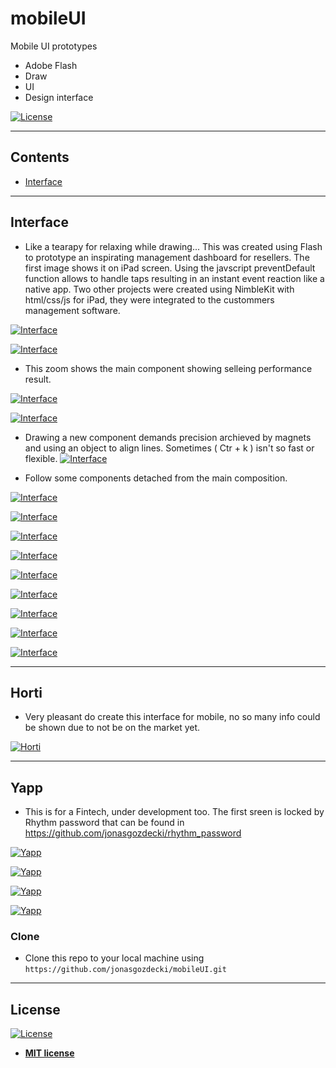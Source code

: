 # mobileUI
Mobile UI prototypes

- Adobe Flash
- Draw
- UI 
- Design interface

[![License](http://img.shields.io/:license-mit-blue.svg?style=flat-square)](http://badges.mit-license.org)

---

## Contents

- [Interface](#Interface)

---

## Interface

- Like a tearapy for relaxing while drawing... This was created using Flash to prototype an inspirating management dashboard for resellers.
The first image shows it on iPad screen. Using the javscript preventDefault function allows to handle taps resulting in an instant event reaction like a native app.
Two other projects were created using NimbleKit with html/css/js for iPad, they were integrated to the custommers management software.

[![Interface](https://github.com/jonasgozdecki/mobileUI/blob/master/UB/UBinterface0.jpg)]()

[![Interface](https://github.com/jonasgozdecki/mobileUI/blob/master/UB/UBinterface1.jpg)]()

- This zoom shows the main component showing selleing performance result.

[![Interface](https://github.com/jonasgozdecki/mobileUI/blob/master/UB/UBinterface2.jpg)]()

[![Interface](https://github.com/jonasgozdecki/mobileUI/blob/master/UB/UB.jpg)]()


- Drawing a new component demands precision archieved by magnets and using an object to align lines. Sometimes ( Ctr + k ) isn't so fast or flexible.
[![Interface](https://github.com/jonasgozdecki/mobileUI/blob/master/UB/UBsupport.png)]()


- Follow some components detached from the main composition.
 
[![Interface](https://github.com/jonasgozdecki/mobileUI/blob/master/UB/1024b_dow.png)]()

[![Interface](https://github.com/jonasgozdecki/mobileUI/blob/master/UB/1024bg_gf3.png)]()

[![Interface](https://github.com/jonasgozdecki/mobileUI/blob/master/UB/1024bg_gf4.png)]()

[![Interface](https://github.com/jonasgozdecki/mobileUI/blob/master/UB/1024bg_gr1.png)]()

[![Interface](https://github.com/jonasgozdecki/mobileUI/blob/master/UB/1024bg_gf2.png)]()

[![Interface](https://github.com/jonasgozdecki/mobileUI/blob/master/UB/1024bts_left.png)]()

[![Interface](https://github.com/jonasgozdecki/mobileUI/blob/master/UB/grade_g.png)]()

[![Interface](https://github.com/jonasgozdecki/mobileUI/blob/master/UB/bg.png)]()

[![Interface](https://github.com/jonasgozdecki/mobileUI/blob/master/UB/iris.png)]()



---

## Horti

- Very pleasant do create this interface for mobile, no so many info could be shown due to not be on the market yet.

[![Horti](https://github.com/jonasgozdecki/mobileUI/blob/master/horti.jpg)]()


---
 
## Yapp

- This is for a Fintech, under development too. The first sreen is locked by Rhythm password that can be found in https://github.com/jonasgozdecki/rhythm_password

[![Yapp](https://github.com/jonasgozdecki/mobileUI/blob/master/yapp1.jpg)]()

[![Yapp](https://github.com/jonasgozdecki/mobileUI/blob/master/yapp2.jpg)]()

[![Yapp](https://github.com/jonasgozdecki/mobileUI/blob/master/yapp2_1.jpg)]()

[![Yapp](https://github.com/jonasgozdecki/mobileUI/blob/master/yapp3.jpg)]()



### Clone

- Clone this repo to your local machine using `https://github.com/jonasgozdecki/mobileUI.git`


---

## License

[![License](http://img.shields.io/:license-mit-blue.svg?style=flat-square)](http://badges.mit-license.org)

- **[MIT license](http://opensource.org/licenses/mit-license.php)**




















